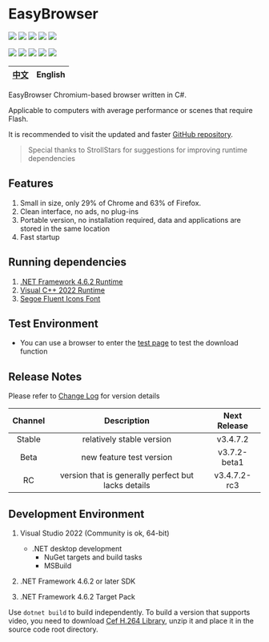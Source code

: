 ﻿# EasyBrowser

![][Shields License] ![][Shields Release] ![][Shields Downloads] ![][Shields Commit] ![][Shields CI]

![][Shields CSharp] ![][Shields .NET] ![][Shields OS] ![][Shields IDE] ![][Shields Chromium]

| [中文](../README.md) | English |
| :------------------: | :-----: |

EasyBrowser Chromium-based browser written in C#.

Applicable to computers with average performance or scenes that require Flash.

It is recommended to visit the updated and faster [GitHub repository](https://github.com/KaiHuaDou/EasyBrowserAdvanced).

> Special thanks to StrollStars for suggestions for improving runtime dependencies

## Features

1. Small in size, only 29% of Chrome and 63% of Firefox.
2. Clean interface, no ads, no plug-ins
3. Portable version, no installation required, data and applications are stored in the same location
4. Fast startup

## Running dependencies

1. [.NET Framework 4.6.2 Runtime](https://dotnet.microsoft.com/en-us/download/dotnet-framework/thank-you/net462-offline-installer)
2. [Visual C++ 2022 Runtime](https://aka.ms/vs/17/release/vc_redist.x64.exe)
3. [Segoe Fluent Icons Font](https://aka.ms/SegoeFluentIcons)

## Test Environment

+ You can use a browser to enter the [test page](https://speed.cloudflare.com/__down?during=download&bytes=104857600) to test the download function

## Release Notes

Please refer to [Change Log](./CHANGELOG.md) for version details

| Channel |                     Description                     | Next Release |
| :-----: | :-------------------------------------------------: | :----------: |
| Stable  |              relatively stable version              |   v3.4.7.2   |
|  Beta   |              new feature test version               | v3.7.2-beta1 |
|   RC    | version that is generally perfect but lacks details | v3.4.7.2-rc3 |

## Development Environment

1. Visual Studio 2022 (Community is ok, 64-bit)
     + .NET desktop development
         + NuGet targets and build tasks
         + MSBuild

2. .NET Framework 4.6.2 or later SDK
3. .NET Framework 4.6.2 Target Pack

Use `dotnet build` to build independently. To build a version that supports video, you need to download [Cef H.264 Library], unzip it and place it in the source code root directory.

[Shields CI]: https://img.shields.io/github/actions/workflow/status/kaihuadou/easybrowseradvanced/build.yml
[Shields License]: https://img.shields.io/github/license/kaihuadou/easybrowseradvanced
[Shields Release]: https://img.shields.io/github/v/release/kaihuadou/easybrowseradvanced
[Shields Downloads]: https://img.shields.io/github/downloads/kaihuadou/easybrowseradvanced/total
[Shields Commit]: https://img.shields.io/github/commit-activity/y/kaihuadou/easybrowseradvanced
[Shields CSharp]: https://img.shields.io/badge/11.0-version?logo=csharp&label=C%23&color=%23512BD4
[Shields .NET]: https://img.shields.io/badge/>=4.6.2-version?logo=dotnet&label=.NET%20Framework&color=%23512BD4
[Shields OS]: https://img.shields.io/badge/>=Windows%207%20SP1-version?logo=windows&label=OS&color=%230078D4
[Shields IDE]: https://img.shields.io/badge/2022-version?logo=visual%20studio&label=Visual%20Studio&color=%235C2D91
[Shields Chromium]: https://img.shields.io/badge/87.1.132-version?logo=googlechrome&label=Chromium&color=%234285F4%logoColor=white
[Gitmoji]: https://img.shields.io/badge/gitmoji-%20😜%20😍-FFDD67.svg
[Cef H.264 Library]: https://github.com/KaiHuaDou/EasyBrowserAdvanced/releases/download/v3.4.7.2-h264test/cef-h264-library.zip
